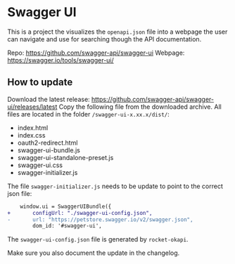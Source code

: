 # Swagger UI

This is a project the visualizes the `openapi.json` file into a webpage the user can navigate and
use for searching though the API documentation.

Repo: https://github.com/swagger-api/swagger-ui
Webpage: https://swagger.io/tools/swagger-ui/

## How to update
Download the latest release: https://github.com/swagger-api/swagger-ui/releases/latest
Copy the following file from the downloaded archive.
All files are located in the folder `/swagger-ui-x.xx.x/dist/`:
 - index.html
 - index.css
 - oauth2-redirect.html
 - swagger-ui-bundle.js
 - swagger-ui-standalone-preset.js
 - swagger-ui.css
 - swagger-initializer.js

The file `swagger-initializer.js` needs to be update to point to the correct json file:
```diff
    window.ui = SwaggerUIBundle({
+       configUrl: "./swagger-ui-config.json",
-       url: "https://petstore.swagger.io/v2/swagger.json",
        dom_id: '#swagger-ui',
```
The `swagger-ui-config.json` file is generated by `rocket-okapi`.

Make sure you also document the update in the changelog.
